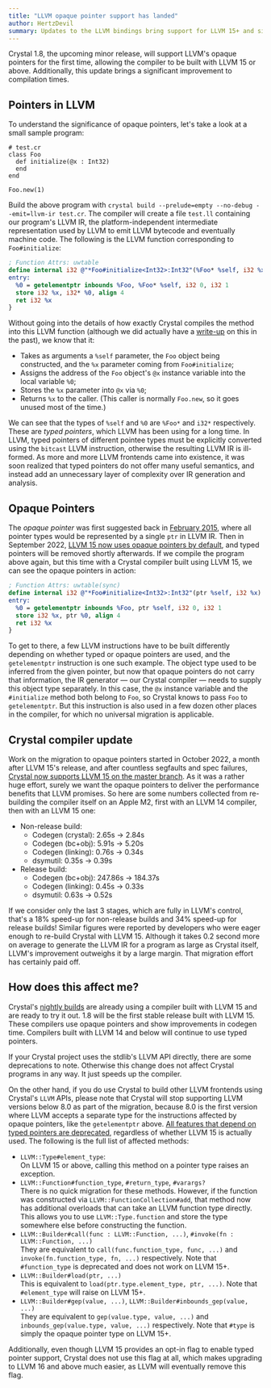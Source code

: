 ```yaml
---
title: "LLVM opaque pointer support has landed"
author: HertzDevil
summary: Updates to the LLVM bindings bring support for LLVM 15+ and significant improvements in codegen performance in the next release.
---
```


Crystal 1.8, the upcoming minor release, will support LLVM's opaque pointers for the first time, allowing the compiler to be built with LLVM 15 or above. Additionally, this update brings a significant improvement to compilation times.

## Pointers in LLVM

To understand the significance of opaque pointers, let's take a look at a small sample program:

```crystal
# test.cr
class Foo
  def initialize(@x : Int32)
  end
end

Foo.new(1)
```

Build the above program with `crystal build --prelude=empty --no-debug --emit=llvm-ir test.cr`. The compiler will create a file `test.ll` containing our program's LLVM IR, the platform-independent intermediate representation used by LLVM to emit LLVM bytecode and eventually machine code. The following is the LLVM function corresponding to `Foo#initialize`:

```llvm
; Function Attrs: uwtable
define internal i32 @"*Foo#initialize<Int32>:Int32"(%Foo* %self, i32 %x) #0 {
entry:
  %0 = getelementptr inbounds %Foo, %Foo* %self, i32 0, i32 1
  store i32 %x, i32* %0, align 4
  ret i32 %x
}
```

Without going into the details of how exactly Crystal compiles the method into this LLVM function (although we did actually have a [write-up](https://crystal-lang.org/2015/03/04/internals/) on this in the past), we know that it:

* Takes as arguments a `%self` parameter, the `Foo` object being constructed, and the `%x` parameter coming from `Foo#initialize`;
* Assigns the address of the `Foo` object's `@x` instance variable into the local variable `%0`;
* Stores the `%x` parameter into `@x` via `%0`;
* Returns `%x` to the caller. (This caller is normally `Foo.new`, so it goes unused most of the time.)

We can see that the types of `%self` and `%0` are `%Foo*` and `i32*` respectively. These are _typed pointers_, which LLVM has been using for a long time. In LLVM, typed pointers of different pointee types must be explicitly converted using the `bitcast` LLVM instruction, otherwise the resulting LLVM IR is ill-formed. As more and more LLVM frontends came into existence, it was soon realized that typed pointers do not offer many useful semantics, and instead add an unnecessary layer of complexity over IR generation and analysis.

## Opaque Pointers

The _opaque pointer_ was first suggested back in [February 2015](https://lists.llvm.org/pipermail/llvm-dev/2015-February/081822.html), where all pointer types would be represented by a single `ptr` in LLVM IR. Then in September 2022, [LLVM 15 now uses opaque pointers by default](https://releases.llvm.org/15.0.0/docs/OpaquePointers.html#version-support), and typed pointers will be removed shortly afterwards. If we compile the program above again, but this time with a Crystal compiler built using LLVM 15, we can see the opaque pointers in action:

```llvm
; Function Attrs: uwtable(sync)
define internal i32 @"*Foo#initialize<Int32>:Int32"(ptr %self, i32 %x) #0 {
entry:
  %0 = getelementptr inbounds %Foo, ptr %self, i32 0, i32 1
  store i32 %x, ptr %0, align 4
  ret i32 %x
}
```

To get to there, a few LLVM instructions have to be built differently depending on whether typed or opaque pointers are used, and the `getelementptr` instruction is one such example. The object type used to be inferred from the given pointer, but now that opaque pointers do not carry that information, the IR generator — our Crystal compiler — needs to supply this object type separately. In this case, the `@x` instance variable and the `#initialize` method both belong to `Foo`, so Crystal knows to pass `Foo` to `getelementptr`. But this instruction is also used in a few dozen other places in the compiler, for which no universal migration is applicable.

## Crystal compiler update

Work on the migration to opaque pointers started in October 2022, a month after LLVM 15's release, and after countless segfaults and spec failures, [Crystal now supports LLVM 15 on the master branch](https://github.com/crystal-lang/crystal/pull/13173). As it was a rather huge effort, surely we want the opaque pointers to deliver the performance benefits that LLVM promises. So here are some numbers collected from re-building the compiler itself on an Apple M2, first with an LLVM 14 compiler, then with an LLVM 15 one:

* Non-release build:
  * Codegen (crystal): 2.65s → 2.84s
  * Codegen (bc+obj): 5.91s → 5.20s
  * Codegen (linking): 0.76s → 0.34s
  * dsymutil: 0.35s → 0.39s
* Release build:
  * Codegen (bc+obj): 247.86s → 184.37s
  * Codegen (linking): 0.45s → 0.33s
  * dsymutil: 0.63s → 0.52s

If we consider only the last 3 stages, which are fully in LLVM's control, that's a 18% speed-up for non-release builds and 34% speed-up for release builds! Similar figures were reported by developers who were eager enough to re-build Crystal with LLVM 15. Although it takes 0.2 second more on average to generate the LLVM IR for a program as large as Crystal itself, LLVM's improvement outweighs it by a large margin. That migration effort has certainly paid off.

## How does this affect me?

Crystal's [nightly builds](crystal-lang.org/install/nightlies) are already using a compiler built with LLVM 15 and are ready to try it out. 1.8 will be the first stable release built with LLVM 15. These compilers use opaque pointers and show improvements in codegen time.
Compilers built with LLVM 14 and below will continue to use typed pointers.

If your Crystal project uses the stdlib's LLVM API directly, there are some deprecations to note. Otherwise this change does not affect Crystal programs in any way. It just speeds up the compiler.

On the other hand, if you do use Crystal to build other LLVM frontends using Crystal's `LLVM` APIs, please note that Crystal will stop supporting LLVM versions below 8.0 as part of the migration, because 8.0 is the first version where LLVM accepts a separate type for the instructions affected by opaque pointers, like the `getelementptr` above. [All features that depend on typed pointers are deprecated](https://github.com/crystal-lang/crystal/pull/13172), regardless of whether LLVM 15 is actually used. The following is the full list of affected methods:

* `LLVM::Type#element_type`:  
  On LLVM 15 or above, calling this method on a pointer type raises an exception.
* `LLVM::Function#function_type`, `#return_type`, `#varargs?`  
  There is no quick migration for these methods. However, if the function was constructed via `LLVM::FunctionCollection#add`, that method now has additional overloads that can take an LLVM function type directly. This allows you to use `LLVM::Type.function` and store the type somewhere else before constructing the function.
* `LLVM::Builder#call(func : LLVM::Function, ...)`, `#invoke(fn : LLVM::Function, ...)`  
  They are equivalent to `call(func.function_type, func, ...)` and `invoke(fn.function_type, fn, ...)` respectively. Note that `#function_type` is deprecated and does not work on LLVM 15+.
* `LLVM::Builder#load(ptr, ...)`  
  This is equivalent to `load(ptr.type.element_type, ptr, ...)`. Note that `#element_type` will raise on LLVM 15+.
* `LLVM::Builder#gep(value, ...)`, `LLVM::Builder#inbounds_gep(value, ...)`  
  They are equivalent to `gep(value.type, value, ...)` and `inbounds_gep(value.type, value, ...)` respectively. Note that `#type` is simply the opaque pointer type on LLVM 15+.

Additionally, even though LLVM 15 provides an opt-in flag to enable typed pointer support, Crystal does not use this flag at all, which makes upgrading to LLVM 16 and above much easier, as LLVM will eventually remove this flag.
